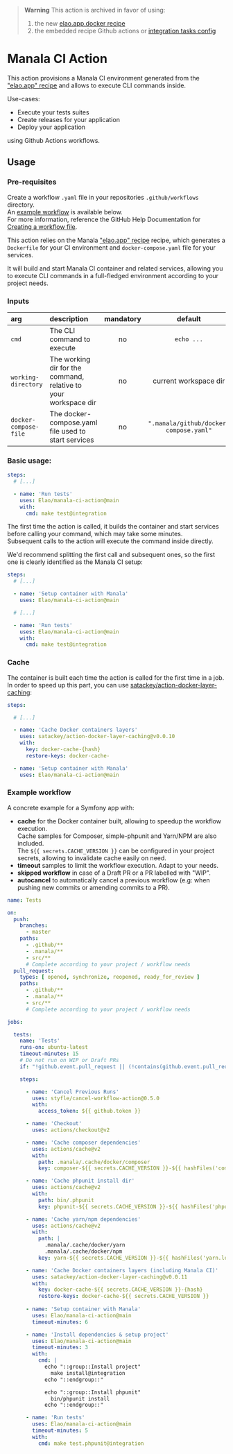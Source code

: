 > **Warning**
> This action is archived in favor of using:
> 1. the new [elao.app.docker recipe](https://manala.github.io/manala-recipes/recipes/elao.app.docker/)
> 1. the embedded recipe Github actions or [integration tasks config](https://manala.github.io/manala-recipes/recipes/elao.app.docker/#github-actions)

# Manala CI Action

This action provisions a Manala CI environment generated from the ["elao.app" recipe](https://manala.github.io/manala-recipes/recipes/elao.app/)
and allows to execute CLI commands inside.

Use-cases:

- Execute your tests suites
- Create releases for your application
- Deploy your application

using Github Actions workflows.

## Usage

### Pre-requisites

Create a workflow `.yaml` file in your repositories `.github/workflows` directory.  
An [example workflow](#example-workflow) is available below.  
For more information, reference the GitHub Help Documentation for [Creating a workflow file](https://help.github.com/en/articles/configuring-a-workflow#creating-a-workflow-file).

This action relies on the Manala ["elao.app" recipe](https://manala.github.io/manala-recipes/recipes/elao.app/) recipe,
which generates a `Dockerfile` for your CI environment and `docker-compose.yaml` file for your services.

It will build and start Manala CI container and related services,
allowing you to execute CLI commands in a full-fledged environment according to your project needs.

### Inputs

| arg | description | mandatory | default | example |
| :---| :--- | :---: | :---: | --- |
| `cmd` | The CLI command to execute | no | `echo ...` | `make test@integration` | 
| `working-directory` | The working dir for the command, relative to your workspace dir | no | current workspace dir | `'api'` | 
| `docker-compose-file` | The docker-compose.yaml file used to start services | no | `".manala/github/docker-compose.yaml"` | | 

### Basic usage:

```yaml
steps:
  # [...]

  - name: 'Run tests'
    uses: Elao/manala-ci-action@main
    with:
      cmd: make test@integration
```

The first time the action is called, it builds the container and start services 
before calling your command, which may take some minutes.  
Subsequent calls to the action will execute the command inside directly.

We'd recommend splitting the first call and subsequent ones, so the first one is
clearly identified as the Manala CI setup:

```yaml
steps:
  # [...]

  - name: 'Setup container with Manala'
    uses: Elao/manala-ci-action@main

  # [...]

  - name: 'Run tests'
    uses: Elao/manala-ci-action@main
    with:
      cmd: make test@integration
```

### Cache

The container is built each time the action is called for the first time in a job.  
In order to speed up this part, you can use [satackey/action-docker-layer-caching](https://github.com/satackey/action-docker-layer-caching):

```yaml
steps:

  # [...]

  - name: 'Cache Docker containers layers'
    uses: satackey/action-docker-layer-caching@v0.0.10
    with:
      key: docker-cache-{hash}
      restore-keys: docker-cache-

  - name: 'Setup container with Manala'
    uses: Elao/manala-ci-action@main
```

### Example workflow

A concrete example for a Symfony app with:

- **cache** for the Docker container built, allowing to speedup the workflow execution.  
  Cache samples for Composer, simple-phpunit and Yarn/NPM are also included.  
  The `${{ secrets.CACHE_VERSION }}` can be configured in your project secrets, 
  allowing to invalidate cache easily on need.
- **timeout** samples to limit the workflow execution. Adapt to your needs.
- **skipped workflow** in case of a Draft PR or a PR labelled with "WIP".
- **autocancel** to automatically cancel a previous workflow
  (e.g: when pushing new commits or amending commits to a PR).

```yaml
name: Tests

on:
  push:
    branches:
      - master
    paths:
      - .github/**
      - .manala/**
      - src/**
      # Complete according to your project / workflow needs
  pull_request:
    types: [ opened, synchronize, reopened, ready_for_review ]
    paths:
      - .github/**
      - .manala/**
      - src/**
      # Complete according to your project / workflow needs

jobs:

  tests:
    name: 'Tests'
    runs-on: ubuntu-latest
    timeout-minutes: 15
    # Do not run on WIP or Draft PRs
    if: "!github.event.pull_request || (!contains(github.event.pull_request.labels.*.name, 'WIP') && github.event.pull_request.draft == false)"

    steps:

      - name: 'Cancel Previous Runs'
        uses: styfle/cancel-workflow-action@0.5.0
        with:
          access_token: ${{ github.token }}

      - name: 'Checkout'
        uses: actions/checkout@v2

      - name: 'Cache composer dependencies'
        uses: actions/cache@v2
        with:
          path: .manala/.cache/docker/composer
          key: composer-${{ secrets.CACHE_VERSION }}-${{ hashFiles('composer.lock') }}

      - name: 'Cache phpunit install dir'
        uses: actions/cache@v2
        with:
          path: bin/.phpunit
          key: phpunit-${{ secrets.CACHE_VERSION }}-${{ hashFiles('phpunit.xml.dist') }}

      - name: 'Cache yarn/npm dependencies'
        uses: actions/cache@v2
        with:
          path: |
            .manala/.cache/docker/yarn
            .manala/.cache/docker/npm
          key: yarn-${{ secrets.CACHE_VERSION }}-${{ hashFiles('yarn.lock') }}

      - name: 'Cache Docker containers layers (including Manala CI)'
        uses: satackey/action-docker-layer-caching@v0.0.11
        with:
          key: docker-cache-${{ secrets.CACHE_VERSION }}-{hash}
          restore-keys: docker-cache-${{ secrets.CACHE_VERSION }}
          
      - name: 'Setup container with Manala'
        uses: Elao/manala-ci-action@main
        timeout-minutes: 6

      - name: 'Install dependencies & setup project'
        uses: Elao/manala-ci-action@main
        timeout-minutes: 3
        with:
          cmd: |
            echo "::group::Install project"
              make install@integration
            echo "::endgroup::"

            echo "::group::Install phpunit"
              bin/phpunit install
            echo "::endgroup::"

      - name: 'Run tests'
        uses: Elao/manala-ci-action@main
        timeout-minutes: 5
        with:
          cmd: make test.phpunit@integration
```
